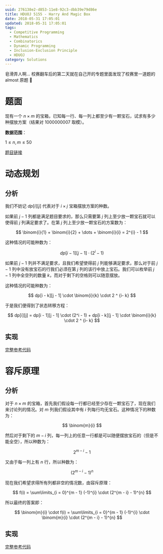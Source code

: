 ```yaml
---
uuid: 276138e2-d853-11e8-92c3-dbb39e79d86e
title: HDUOJ 5155 - Harry And Magic Box
date: 2018-05-31 17:05:01
updated: 2018-05-31 17:05:01
tags: 
  - Competitive Programming
  - Mathematics
  - Combinatorics
  - Dynamic Programming
  - Inclusion-Exclusion Principle
  - HDUOJ
category: Solutions
---
```


皂滑弄人啊... 校赛翻车后的第二天就在自己开的专题里面发现了校赛里一道题的 almost 原题 🙈

# 题面

现有一个 $n \times m$ 的宝箱，已知每一行、每一列上都至少有一颗宝石，试求有多少种摆放方案（结果对 $1000000007$ 取模）。

**数据范围**：

$1 \le n, m \le 50$

[题目链接](http://acm.hdu.edu.cn/showproblem.php?pid=5155)

# 动态规划

## 分析

我们不妨记 $dp[i][j]$ 代表对于 $i \times j$ 宝箱摆放方案的种数。

如果前 $j - 1$ 列都是满足题目要求的，那么只需要第 $j$ 列上至少放一颗宝石就可以使得前 $j$ 列满足要求了。在第 $j$ 列上至少放一颗宝石的方案数为：

$$
\binom{i}{1} + \binom{i}{2} + \dots + \binom{i}{i} = 2^{i} - 1
$$

这种情况的可能种数为：

$$
dp[i - 1][j - 1] \cdot (2^i - 1)
$$

如果前 $j - 1$ 列并不满足要求，且我们希望使得前 $j$ 列能够满足要求，那么对于前 $j - 1$ 列中没有放宝石的行我们必须在第 $j$ 列的该行中放上宝石。我们可以枚举前 $j - 1$ 列中全空列的数量 $k$，而对于剩下的空格则可以随意摆放。

这种情况的可能种数为：

$$
dp[i - k][j - 1] \cdot \binom{i}{k} \cdot 2 ^ {i- k}
$$

于是我们便得到了状态转移方程：

$$
dp[i][j] = dp[i - 1][j - 1] \cdot (2^i - 1) + dp[i - k][j - 1] \cdot \binom{i}{k} \cdot 2 ^ {i- k}
$$

## 实现

[完整参考代码](https://github.com/codgician/Competitive-Programming/blob/master/HDUOJ/5155/dp_combinatorics.cpp)

# 容斥原理

## 分析

对于 $n \times m$ 的宝箱，首先我们假设每一行都已经至少存在一颗宝石了，现在我们来讨论列的情况。对 $m$ 列我们假设其中有 $i$ 列每行均无宝石。这种情况下的种数为：

$$
\binom{m}{i}
$$

然后对于剩下的 $m - i$ 列，每一列上的任意一行都是可以随便摆放宝石的（但是不能全空），所以种数为：

$$
2^{m - i} - 1
$$

又由于每一列上有 $n$ 行，所以种数为：

$$
(2^{m - i} - 1)^{n}
$$

现在我们希望求得所有列都非空的情况数，由容斥原理：

$$
f(i) = \sum\limits_{i = 0}^{m - 1} (-1)^{i} \cdot (2^{m - i} - 1)^{n}
$$

所以最终的答案即：

$$
\binom{m}{i} \cdot f(i)
= \sum\limits_{i = 0}^{m - 1} (-1)^{i} \cdot \binom{m}{i} \cdot (2^{m - i} - 1)^{n}
$$

## 实现

[完整参考代码](https://github.com/codgician/Competitive-Programming/blob/master/HDUOJ/5155/inclusion_exclusion_principle.cpp)
